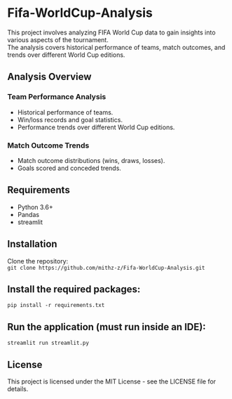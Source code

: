 # Fifa-WorldCup-Analysis  
This project involves analyzing FIFA World Cup data to gain insights into various aspects of the tournament.  
The analysis covers historical performance of teams, match outcomes, and trends over different World Cup editions.  

## Analysis Overview  
### Team Performance Analysis  
* Historical performance of teams.  
* Win/loss records and goal statistics.  
* Performance trends over different World Cup editions.
### Match Outcome Trends  
* Match outcome distributions (wins, draws, losses).  
* Goals scored and conceded trends.  
  
## Requirements  
* Python 3.6+  
* Pandas  
* streamlit  

## Installation  
Clone the repository:  
```git clone https://github.com/mithz-z/Fifa-WorldCup-Analysis.git```

## Install the required packages:  
```pip install -r requirements.txt```

## Run the application (must run inside an IDE):  
```streamlit run streamlit.py```  

## License  
This project is licensed under the MIT License - see the LICENSE file for details.  
